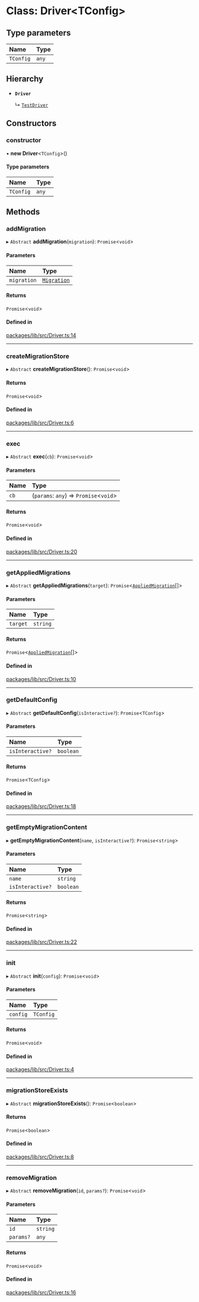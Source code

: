 # Class: Driver<TConfig\>

## Type parameters

| Name | Type |
| :------ | :------ |
| `TConfig` | `any` |

## Hierarchy

- **`Driver`**

  ↳ [`TestDriver`](TestDriver.md)

## Constructors

### constructor

• **new Driver**<`TConfig`\>()

#### Type parameters

| Name | Type |
| :------ | :------ |
| `TConfig` | `any` |

## Methods

### addMigration

▸ `Abstract` **addMigration**(`migration`): `Promise`<`void`\>

#### Parameters

| Name | Type |
| :------ | :------ |
| `migration` | [`Migration`](../interfaces/Migration.md) |

#### Returns

`Promise`<`void`\>

#### Defined in

[packages/lib/src/Driver.ts:14](https://github.com/Knaackee/hotmig/blob/63d79d0/packages/lib/src/Driver.ts#L14)

___

### createMigrationStore

▸ `Abstract` **createMigrationStore**(): `Promise`<`void`\>

#### Returns

`Promise`<`void`\>

#### Defined in

[packages/lib/src/Driver.ts:6](https://github.com/Knaackee/hotmig/blob/63d79d0/packages/lib/src/Driver.ts#L6)

___

### exec

▸ `Abstract` **exec**(`cb`): `Promise`<`void`\>

#### Parameters

| Name | Type |
| :------ | :------ |
| `cb` | (`params`: `any`) => `Promise`<`void`\> |

#### Returns

`Promise`<`void`\>

#### Defined in

[packages/lib/src/Driver.ts:20](https://github.com/Knaackee/hotmig/blob/63d79d0/packages/lib/src/Driver.ts#L20)

___

### getAppliedMigrations

▸ `Abstract` **getAppliedMigrations**(`target`): `Promise`<[`AppliedMigration`](../interfaces/AppliedMigration.md)[]\>

#### Parameters

| Name | Type |
| :------ | :------ |
| `target` | `string` |

#### Returns

`Promise`<[`AppliedMigration`](../interfaces/AppliedMigration.md)[]\>

#### Defined in

[packages/lib/src/Driver.ts:10](https://github.com/Knaackee/hotmig/blob/63d79d0/packages/lib/src/Driver.ts#L10)

___

### getDefaultConfig

▸ `Abstract` **getDefaultConfig**(`isInteractive?`): `Promise`<`TConfig`\>

#### Parameters

| Name | Type |
| :------ | :------ |
| `isInteractive?` | `boolean` |

#### Returns

`Promise`<`TConfig`\>

#### Defined in

[packages/lib/src/Driver.ts:18](https://github.com/Knaackee/hotmig/blob/63d79d0/packages/lib/src/Driver.ts#L18)

___

### getEmptyMigrationContent

▸ **getEmptyMigrationContent**(`name`, `isInteractive?`): `Promise`<`string`\>

#### Parameters

| Name | Type |
| :------ | :------ |
| `name` | `string` |
| `isInteractive?` | `boolean` |

#### Returns

`Promise`<`string`\>

#### Defined in

[packages/lib/src/Driver.ts:22](https://github.com/Knaackee/hotmig/blob/63d79d0/packages/lib/src/Driver.ts#L22)

___

### init

▸ `Abstract` **init**(`config`): `Promise`<`void`\>

#### Parameters

| Name | Type |
| :------ | :------ |
| `config` | `TConfig` |

#### Returns

`Promise`<`void`\>

#### Defined in

[packages/lib/src/Driver.ts:4](https://github.com/Knaackee/hotmig/blob/63d79d0/packages/lib/src/Driver.ts#L4)

___

### migrationStoreExists

▸ `Abstract` **migrationStoreExists**(): `Promise`<`boolean`\>

#### Returns

`Promise`<`boolean`\>

#### Defined in

[packages/lib/src/Driver.ts:8](https://github.com/Knaackee/hotmig/blob/63d79d0/packages/lib/src/Driver.ts#L8)

___

### removeMigration

▸ `Abstract` **removeMigration**(`id`, `params?`): `Promise`<`void`\>

#### Parameters

| Name | Type |
| :------ | :------ |
| `id` | `string` |
| `params?` | `any` |

#### Returns

`Promise`<`void`\>

#### Defined in

[packages/lib/src/Driver.ts:16](https://github.com/Knaackee/hotmig/blob/63d79d0/packages/lib/src/Driver.ts#L16)
